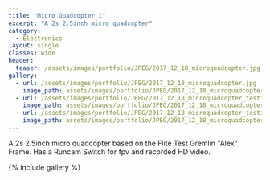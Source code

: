 ```yaml
---
title: "Micro Quadcopter 1"
excerpt: "A 2s 2.5inch micro quadcopter"
category:
  - Electronics
layout: single
classes: wide
header:
  teaser: /assets/images/portfolio/JPEG/2017_12_18_microquadcopter.jpg
gallery:
  - url: /assets/images/portfolio/JPEG/2017_12_18_microquadcopter.jpg
    image_path: assets/images/portfolio/JPEG/2017_12_18_microquadcopter.jpg
  - url: /assets/images/portfolio/JPEG/2017_12_18_microquadcopter_testing0.jpg
    image_path: assets/images/portfolio/JPEG/2017_12_18_microquadcopter_testing0.jpg
  - url: /assets/images/portfolio/JPEG/2017_12_18_microquadcopter_testing1.jpg
    image_path: assets/images/portfolio/JPEG/2017_12_18_microquadcopter_testing1.jpg
---
```

A 2s 2.5inch micro quadcopter based on the Flite Test Gremlin "Alex" Frame. Has a Runcam Switch for fpv and recorded HD video.

{% include gallery %}
